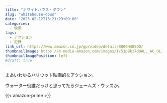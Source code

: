 ```yaml
---
title: "ホワイトハウス・ダウン"
slug: "whitehouse-down"
date: "2023-02-12T13:21:23+09:00"
categories:
  - 映画
tags:
  - アクション
  - 犯罪
link_url: https://www.amazon.co.jp/gp/video/detail/B00GH485QO/
thumbnailImage: https://m.media-amazon.com/images/I/51p9k17dUAL._AC_UL320_.jpg
thumbnailImagePosition: left
#draft: true
---
```

まあいわゆるハリウッド映画的なアクション。
<!--more-->
ウォーター役誰だっけと思ってたらジェームズ・ウッズか。

{{< amazon-prime >}}
